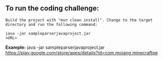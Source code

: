 To run the coding challenge:
--        
    Build the project with "mvn clean install". Change to the target
    directory and run the following command:
<code>java -jar sampleparserjavaproject.jar <i>&lt;URL&gt;</i></code>
        
<b>Example:</b> java -jar sampleparserjavaproject.jar https://play.google.com/store/apps/details?id=com.mojang.minecraftpe
